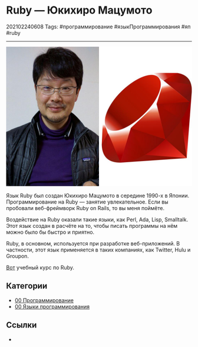 # Ruby — Юкихиро Мацумото

202102240608
Tags: #программирование #языкПрограммирования #яп #ruby
___

![Ruby — Юкихиро Мацумото](../assets/Ruby%20-%20%D0%AE%D0%BA%D0%B8%D1%85%D0%B8%D1%80%D0%BE%20%D0%9C%D0%B0%D1%86%D1%83%D0%BC%D0%BE%D1%82%D0%BE.jpg)

Язык Ruby был создан Юкихиро Мацумото в середине 1990-х в Японии. Программирование на Ruby — занятие увлекательное. Если вы пробовали веб-фреймворк Ruby on Rails, то вы меня поймёте. 

Воздействие на Ruby оказали такие языки, как Perl, Ada, Lisp, Smalltalk. Этот язык создан в расчёте на то, чтобы писать программы на нём можно было бы быстро и приятно.  
  
Ruby, в основном, используется при разработке веб-приложений. В частности, этот язык применяется в таких компаниях, как Twitter, Hulu и Groupon.  
  
[Вот](https://freecoursesite.com/code-with-ruby-ruby-programming/) учебный курс по Ruby.

## Категории

- [00 Программирование](00%20%D0%9F%D1%80%D0%BE%D0%B3%D1%80%D0%B0%D0%BC%D0%BC%D0%B8%D1%80%D0%BE%D0%B2%D0%B0%D0%BD%D0%B8%D0%B5.md)
- [00 Языки программирования](00%20%D0%AF%D0%B7%D1%8B%D0%BA%D0%B8%20%D0%BF%D1%80%D0%BE%D0%B3%D1%80%D0%B0%D0%BC%D0%BC%D0%B8%D1%80%D0%BE%D0%B2%D0%B0%D0%BD%D0%B8%D1%8F.md)

## Ссылки

- 
